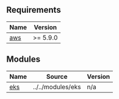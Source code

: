 <!-- BEGIN_TF_DOCS -->
## Requirements

| Name | Version |
|------|---------|
| <a name="requirement_aws"></a> [aws](#requirement\_aws) | >= 5.9.0 |

## Modules

| Name | Source | Version |
|------|--------|---------|
| <a name="module_eks"></a> [eks](#module\_eks) | ../../modules/eks | n/a |
<!-- END_TF_DOCS -->

